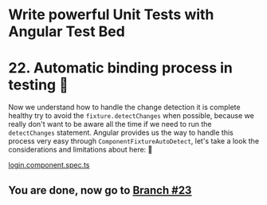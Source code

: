 # Write powerful Unit Tests with Angular Test Bed

# 22. Automatic binding process in testing 🤖

Now we understand how to handle the change detection it is complete healthy try to avoid the `fixture.detectChanges` when possible, because we really don't want to be aware all the time if we need to run the `detectChanges` statement. Angular provides us the way to handle this process very easy through `ComponentFixtureAutoDetect`, let's take a look the considerations and limitations about here: 🚯

[login.component.spec.ts](https://github.com/seagomezar/ng-col-angular-ut/blob/step21/src/app/login/login.component.spec.ts)

## You are done, now go to [Branch #23](https://github.com/seagomezar/ng-col-angular-ut/tree/step23)